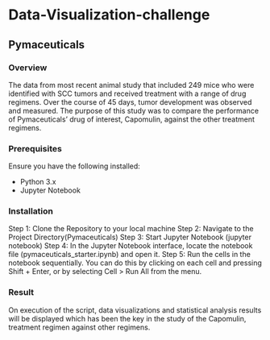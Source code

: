 # Data-Visualization-challenge

## Pymaceuticals

### Overview

The data from most recent animal study that included 249 mice who were identified with SCC tumors and received treatment with a range of drug regimens. 
Over the course of 45 days, tumor development was observed and measured. The purpose of this study was to compare the performance of Pymaceuticals’ 
drug of interest, Capomulin, against the other treatment regimens.

### Prerequisites
Ensure you have the following installed:

- Python 3.x
- Jupyter Notebook

### Installation
Step 1: Clone the Repository to your local machine
Step 2: Navigate to the Project Directory(Pymaceuticals)
Step 3: Start Jupyter Notebook (jupyter notebook)
Step 4: In the Jupyter Notebook interface, locate the notebook file (pymaceuticals_starter.ipynb) and open it.
Step 5: Run the cells in the notebook sequentially. You can do this by clicking on each cell and pressing Shift + Enter, or by selecting Cell > Run All from the menu.

### Result
On execution of the script, data visualizations and statistical analysis results will be displayed which has been the key in the study of the Capomulin, treatment regimen
against other regimens.
 

